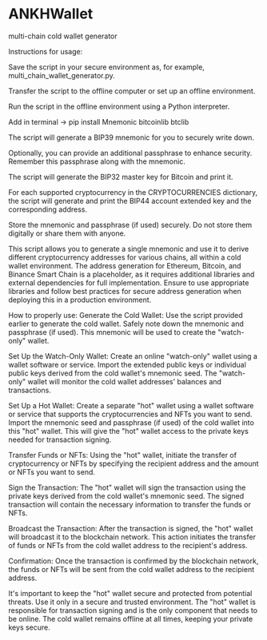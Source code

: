 # ANKHWallet
multi-chain cold wallet generator

Instructions for usage:

Save the script in your secure environment as, for example, multi_chain_wallet_generator.py.

Transfer the script to the offline computer or set up an offline environment.

Run the script in the offline environment using a Python interpreter.

Add in terminal -> pip install Mnemonic bitcoinlib btclib

The script will generate a BIP39 mnemonic for you to securely write down.

Optionally, you can provide an additional passphrase to enhance security. Remember this passphrase along with the mnemonic.

The script will generate the BIP32 master key for Bitcoin and print it.

For each supported cryptocurrency in the CRYPTOCURRENCIES dictionary, the script will generate and print the BIP44 account extended key and the corresponding address.

Store the mnemonic and passphrase (if used) securely. Do not store them digitally or share them with anyone.

This script allows you to generate a single mnemonic and use it to derive different cryptocurrency addresses for various chains, all within a cold wallet environment. The address generation for Ethereum, Bitcoin, and Binance Smart Chain is a placeholder, as it requires additional libraries and external dependencies for full implementation. Ensure to use appropriate libraries and follow best practices for secure address generation when deploying this in a production environment.

How to properly use:
Generate the Cold Wallet: Use the script provided earlier to generate the cold wallet. Safely note down the mnemonic and passphrase (if used). This mnemonic will be used to create the "watch-only" wallet.

Set Up the Watch-Only Wallet: Create an online "watch-only" wallet using a wallet software or service. Import the extended public keys or individual public keys derived from the cold wallet's mnemonic seed. The "watch-only" wallet will monitor the cold wallet addresses' balances and transactions.

Set Up a Hot Wallet: Create a separate "hot" wallet using a wallet software or service that supports the cryptocurrencies and NFTs you want to send. Import the mnemonic seed and passphrase (if used) of the cold wallet into this "hot" wallet. This will give the "hot" wallet access to the private keys needed for transaction signing.

Transfer Funds or NFTs: Using the "hot" wallet, initiate the transfer of cryptocurrency or NFTs by specifying the recipient address and the amount or NFTs you want to send.

Sign the Transaction: The "hot" wallet will sign the transaction using the private keys derived from the cold wallet's mnemonic seed. The signed transaction will contain the necessary information to transfer the funds or NFTs.

Broadcast the Transaction: After the transaction is signed, the "hot" wallet will broadcast it to the blockchain network. This action initiates the transfer of funds or NFTs from the cold wallet address to the recipient's address.

Confirmation: Once the transaction is confirmed by the blockchain network, the funds or NFTs will be sent from the cold wallet address to the recipient address.

It's important to keep the "hot" wallet secure and protected from potential threats. Use it only in a secure and trusted environment. The "hot" wallet is responsible for transaction signing and is the only component that needs to be online. The cold wallet remains offline at all times, keeping your private keys secure.
